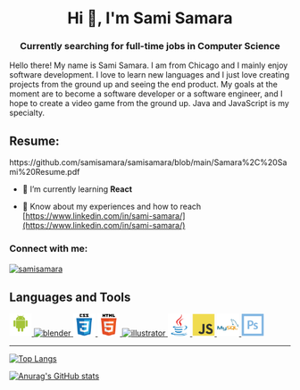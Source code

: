 <h1 align="center">Hi 👋, I'm Sami Samara</h1>
<h3 align="center">Currently searching for full-time jobs in Computer Science</h3>
Hello there! My name is Sami Samara. I am from Chicago and I mainly enjoy software development. I love to learn new languages and I just love creating projects from the ground up and seeing the end product. My goals at the moment are to become a software developer or a software engineer, and I hope to create a video game from the ground up. Java and JavaScript is my specialty. 

<h2>Resume:</h2>
https://github.com/samisamara/samisamara/blob/main/Samara%2C%20Sami%20Resume.pdf

- 🌱 I’m currently learning **React**

- 📄 Know about my experiences and how to reach [https://www.linkedin.com/in/sami-samara/](https://www.linkedin.com/in/sami-samara/)

<h3 align="left">Connect with me:</h3>
<p align="left">
<a href="https://www.linkedin.com/in/sami-samara/" target="blank"><img align="center" src="https://cdn.jsdelivr.net/npm/simple-icons@3.0.1/icons/linkedin.svg" alt="samisamara" height="30" width="40" /></a>
</p>

## Languages and Tools
<p align="left"> <a href="https://developer.android.com" target="_blank" rel="noreferrer"> <img src="https://raw.githubusercontent.com/devicons/devicon/master/icons/android/android-original-wordmark.svg" alt="android" width="40" height="40"/> </a> <a href="https://www.blender.org/" target="_blank" rel="noreferrer"> <img src="https://download.blender.org/branding/community/blender_community_badge_white.svg" alt="blender" width="40" height="40"/> </a> <a href="https://www.w3schools.com/css/" target="_blank" rel="noreferrer"> <img src="https://raw.githubusercontent.com/devicons/devicon/master/icons/css3/css3-original-wordmark.svg" alt="css3" width="40" height="40"/> </a> <a href="https://www.w3.org/html/" target="_blank" rel="noreferrer"> <img src="https://raw.githubusercontent.com/devicons/devicon/master/icons/html5/html5-original-wordmark.svg" alt="html5" width="40" height="40"/> </a> <a href="https://www.adobe.com/in/products/illustrator.html" target="_blank" rel="noreferrer"> <img src="https://www.vectorlogo.zone/logos/adobe_illustrator/adobe_illustrator-icon.svg" alt="illustrator" width="40" height="40"/> </a> <a href="https://www.java.com" target="_blank" rel="noreferrer"> <img src="https://raw.githubusercontent.com/devicons/devicon/master/icons/java/java-original.svg" alt="java" width="40" height="40"/> </a> <a href="https://developer.mozilla.org/en-US/docs/Web/JavaScript" target="_blank" rel="noreferrer"> <img src="https://raw.githubusercontent.com/devicons/devicon/master/icons/javascript/javascript-original.svg" alt="javascript" width="40" height="40"/> </a> <a href="https://www.mysql.com/" target="_blank" rel="noreferrer"> <img src="https://raw.githubusercontent.com/devicons/devicon/master/icons/mysql/mysql-original-wordmark.svg" alt="mysql" width="40" height="40"/> </a> <a href="https://www.photoshop.com/en" target="_blank" rel="noreferrer"> <img src="https://raw.githubusercontent.com/devicons/devicon/master/icons/photoshop/photoshop-line.svg" alt="photoshop" width="40" height="40"/> </a> </p>

---

[![Top Langs](https://github-readme-stats.vercel.app/api/top-langs/?username=samisamara&layout=compact)](https://github.com/anuraghazra/github-readme-stats)

[![Anurag's GitHub stats](https://github-readme-stats.vercel.app/api?username=samisamara)](https://github.com/anuraghazra/github-readme-stats)

<!---
samisamara/samisamara is a ✨ special ✨ repository because its `README.md` (this file) appears on your GitHub profile.
You can click the Preview link to take a look at your changes.
--->

